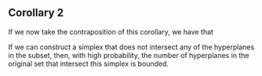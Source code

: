 ## Corollary 2

If we now take the contraposition of this corollary, we have that

If we can construct a simplex that does not intersect any of the hyperplanes in
the subset, then, with high probability, the number of hyperplanes in the original set that intersect
this simplex is bounded.

